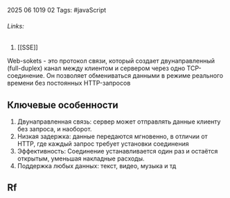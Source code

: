 2025 06 1019 02
Tags: #javaScript 
###### Links: 
1) [[SSE]]

Web-sokets - это протокол связи, который создает двунаправленный (full-duplex) канал между клиентом и сервером через одно TCP-соединение. Он позволяет обмениваться данными в режиме реального времени без постоянных HTTP-запросов
## Ключевые особенности
1) Двунаправленная связь: сервер может отправлять данные клиенту без запроса, и наоборот.
2) Низкая задержка: данные передаются мгновенно, в отличии  от HTTP, где каждый запрос требует установки соединения
3)  Эффективность: Соединение устанавливается один раз и остаётся открытым, уменьшая накладные расходы.
4) Поддержка любых данных: текст, видео, музыка и тд
## Rf